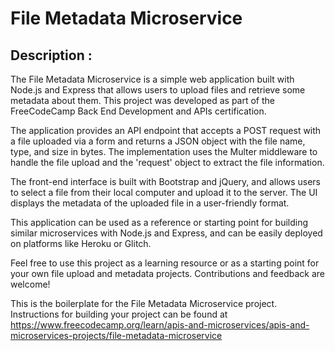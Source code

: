 # File Metadata Microservice

## Description :
The File Metadata Microservice is a simple web application built with Node.js and Express that allows users to upload files and retrieve some metadata about them. This project was developed as part of the FreeCodeCamp Back End Development and APIs certification.

The application provides an API endpoint that accepts a POST request with a file uploaded via a form and returns a JSON object with the file name, type, and size in bytes. The implementation uses the Multer middleware to handle the file upload and the 'request' object to extract the file information.

The front-end interface is built with Bootstrap and jQuery, and allows users to select a file from their local computer and upload it to the server. The UI displays the metadata of the uploaded file in a user-friendly format.

This application can be used as a reference or starting point for building similar microservices with Node.js and Express, and can be easily deployed on platforms like Heroku or Glitch.

Feel free to use this project as a learning resource or as a starting point for your own file upload and metadata projects. Contributions and feedback are welcome!


This is the boilerplate for the File Metadata Microservice project. Instructions for building your project can be found at https://www.freecodecamp.org/learn/apis-and-microservices/apis-and-microservices-projects/file-metadata-microservice
